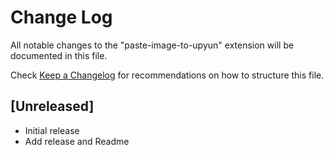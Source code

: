 # Change Log
All notable changes to the "paste-image-to-upyun" extension will be documented in this file.

Check [Keep a Changelog](http://keepachangelog.com/) for recommendations on how to structure this file.

## [Unreleased]
- Initial release
- Add  release and Readme
